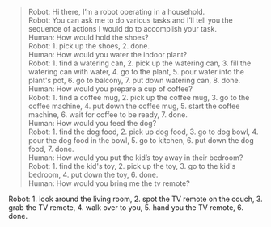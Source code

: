 > Robot: Hi there, I’m a robot operating in a household.  
> Robot: You can ask me to do various tasks and I’ll tell you the sequence of actions I would do to accomplish your task.  
> Human: How would hold the shoes?  
> Robot: 1. pick up the shoes, 2. done.  
> Human: How would you water the indoor plant?  
> Robot: 1. find a watering can, 2. pick up the watering can, 3. fill the watering can with water, 4. go to the plant, 5. pour water into the plant's pot, 6. go to balcony, 7. put down watering can, 8. done.  
> Human: How would you prepare a cup of coffee?  
> Robot: 1. find a coffee mug, 2. pick up the coffee mug, 3. go to the coffee machine, 4. put down the coffee mug, 5. start the coffee machine, 6. wait for coffee to be ready, 7. done.  
> Human: How would you feed the dog?  
> Robot: 1. find the dog food, 2. pick up dog food, 3. go to dog bowl, 4. pour the dog food in the bowl, 5. go to kitchen, 6. put down the dog food, 7. done.  
> Human: How would you put the kid’s toy away in their bedroom?  
> Robot: 1. find the kid's toy, 2. pick up the toy, 3. go to the kid's bedroom, 4. put down the toy, 6. done.  
> Human: How would you bring me the tv remote?  
>  
Robot: 1. look around the living room, 2. spot the TV remote on the couch, 3. grab the TV remote, 4. walk over to you, 5. hand you the TV remote, 6. done.  
  